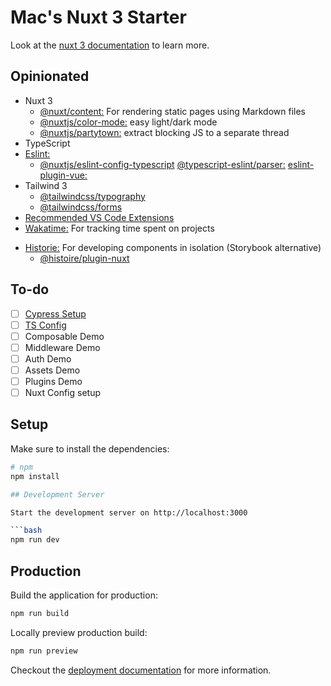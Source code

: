 # Mac's Nuxt 3 Starter

Look at the [nuxt 3 documentation](https://v3.nuxtjs.org) to learn more.

## Opinionated

- Nuxt 3
  - [@nuxt/content:](https://content.nuxtjs.org/guide/writing/content-directory) For rendering static pages using Markdown files
  - [@nuxtjs/color-mode:](https://color-mode.nuxtjs.org/) easy light/dark mode
  - [@nuxtjs/partytown:](https://github.com/nuxt-modules/partytown) extract blocking JS to a separate thread
- TypeScript
- [Eslint:]()
  - [@nuxtjs/eslint-config-typescript]()
    [@typescript-eslint/parser:]()
    [eslint-plugin-vue:]()
- Tailwind 3
  - [@tailwindcss/typography](https://tailwindcss.com/docs/typography-plugin)
  - [@tailwindcss/forms](https://github.com/tailwindlabs/tailwindcss-forms)
- [Recommended VS Code Extensions](https://github.com/Drew-Macgibbon/nuxt3-starter/blob/main/.vscode/extensions.json)
- [Wakatime:](https://wakatime.com) For tracking time spent on projects 
<!-- 
(If you’re not prompted, press F1 or ⌘ + Shift + P then type WakaTime API Key.)
Your coding stats are visible in your WakaTime dashboard: https://wakatime.com/dashboard
 -->
- [Historie:](https://histoire.dev/) For developing components in isolation (Storybook alternative)
  - [@histoire/plugin-nuxt](https://github.com/histoire-dev/histoire/tree/main/packages/histoire-plugin-nuxt)
  

## To-do

- [ ] [Cypress Setup](https://www.cypress.io/)
- [ ] [TS Config](https://www.cypress.io/)
- [ ] Composable Demo
- [ ] Middleware Demo
- [ ] Auth Demo
- [ ] Assets Demo
- [ ] Plugins Demo
- [ ] Nuxt Config setup

## Setup

Make sure to install the dependencies:

```bash
# npm
npm install

## Development Server

Start the development server on http://localhost:3000

```bash
npm run dev
```

## Production

Build the application for production:

```bash
npm run build
```

Locally preview production build:

```bash
npm run preview
```

Checkout the [deployment documentation](https://v3.nuxtjs.org/guide/deploy/presets) for more information.
